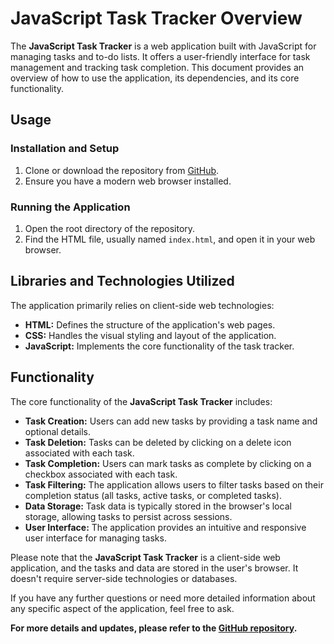 # JavaScript Task Tracker Overview

The **JavaScript Task Tracker** is a web application built with JavaScript for managing tasks and to-do lists. It offers a user-friendly interface for task management and tracking task completion. This document provides an overview of how to use the application, its dependencies, and its core functionality.

## Usage
 
### Installation and Setup
1. Clone or download the repository from [GitHub](https://github.com/rorukzz/Javascript-Task-Tracker).
2. Ensure you have a modern web browser installed.

### Running the Application
1. Open the root directory of the repository.
2. Find the HTML file, usually named `index.html`, and open it in your web browser.

## Libraries and Technologies Utilized
The application primarily relies on client-side web technologies:

- **HTML:** Defines the structure of the application's web pages.
- **CSS:** Handles the visual styling and layout of the application.
- **JavaScript:** Implements the core functionality of the task tracker.

## Functionality
The core functionality of the **JavaScript Task Tracker** includes:

- **Task Creation:** Users can add new tasks by providing a task name and optional details.
- **Task Deletion:** Tasks can be deleted by clicking on a delete icon associated with each task.
- **Task Completion:** Users can mark tasks as complete by clicking on a checkbox associated with each task.
- **Task Filtering:** The application allows users to filter tasks based on their completion status (all tasks, active tasks, or completed tasks).
- **Data Storage:** Task data is typically stored in the browser's local storage, allowing tasks to persist across sessions.
- **User Interface:** The application provides an intuitive and responsive user interface for managing tasks.

Please note that the **JavaScript Task Tracker** is a client-side web application, and the tasks and data are stored in the user's browser. It doesn't require server-side technologies or databases.

If you have any further questions or need more detailed information about any specific aspect of the application, feel free to ask.

**For more details and updates, please refer to the [GitHub repository](https://github.com/rorukzz/Javascript-Task-Tracker).**

